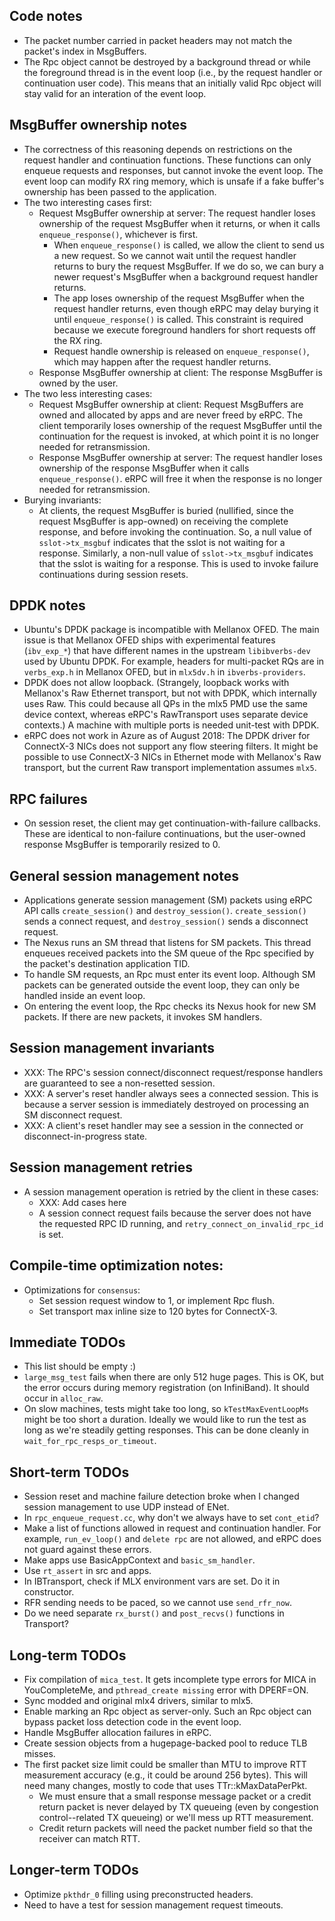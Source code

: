 ## Code notes
 * The packet number carried in packet headers may not match the packet's index
   in MsgBuffers.
 * The Rpc object cannot be destroyed by a background thread or while the
   foreground thread is in the event loop (i.e., by the request handler or
   continuation user code). This means that an initially valid Rpc object will
   stay valid for an interation of the event loop.

## MsgBuffer ownership notes
 * The correctness of this reasoning depends on restrictions on the request
   handler and continuation functions. These functions can only enqueue requests
   and responses, but cannot invoke the event loop. The event loop can modify
   RX ring memory, which is unsafe if a fake buffer's ownership has been passed
   to the application.
 * The two interesting cases first:
   * Request MsgBuffer ownership at server: The request handler loses ownership
     of the request MsgBuffer when it returns, or when it calls
     `enqueue_response()`, whichever is first.
      * When `enqueue_response()` is called, we allow the client to send us
        a new request. So we cannot wait until the request handler returns to
        bury the request MsgBuffer. If we do so, we can bury a newer request's
        MsgBuffer when a background request handler returns.
      * The app loses ownership of the request MsgBuffer when the request
        handler returns, even though eRPC may delay burying it until
        `enqueue_response()` is called. This constraint is required because we
        execute foreground handlers for short requests off the RX ring.
      * Request handle ownership is released on `enqueue_response()`, which may
        happen after the request handler returns.
   * Response MsgBuffer ownership at client: The response MsgBuffer is owned by
     the user.
 * The two less interesting cases:
   * Request MsgBuffer ownership at client: Request MsgBuffers are owned and
     allocated by apps and are never freed by eRPC. The client temporarily loses
     ownership of the request MsgBuffer until the continuation for the request
     is invoked, at which point it is no longer needed for retransmission.
   * Response MsgBuffer ownership at server: The request handler loses ownership
     of the response MsgBuffer when it calls `enqueue_response()`. eRPC will
     free it when the response is no longer needed for retransmission.
 * Burying invariants:
   * At clients, the request MsgBuffer is buried (nullified, since the request
     MsgBuffer is app-owned) on receiving the complete response, and before
     invoking the continuation. So, a null value of `sslot->tx_msgbuf` indicates
     that the sslot is not waiting for a response. Similarly, a non-null value
     of `sslot->tx_msgbuf` indicates that the sslot is waiting for a response.
     This is used to invoke failure continuations during session resets.

## DPDK notes
 * Ubuntu's DPDK package is incompatible with Mellanox OFED. The main issue
   is that Mellanox OFED ships with experimental features (`ibv_exp_*`) that
   have different names in the upstream `libibverbs-dev` used by Ubuntu DPDK.
   For example, headers for multi-packet RQs are in `verbs_exp.h` in Mellanox
   OFED, but in `mlx5dv.h` in `ibverbs-providers`.
 * DPDK does not allow loopback. (Strangely, loopback works with Mellanox's
   Raw Ethernet transport, but not with DPDK, which internally uses Raw. This
   could because all QPs in the mlx5 PMD use the same device context, whereas
   eRPC's RawTransport uses separate device contexts.) A machine with multiple
   ports is needed unit-test with DPDK.
 * eRPC does not work in Azure as of August 2018: The DPDK driver for ConnectX-3
   NICs does not support any flow steering filters. It might be possible to use
   ConnectX-3 NICs in Ethernet mode with Mellanox's Raw transport, but the
   current Raw transport implementation assumes `mlx5`.

## RPC failures
 * On session reset, the client may get continuation-with-failure callbacks.
   These are identical to non-failure continuations, but the user-owned response
   MsgBuffer is temporarily resized to 0. 

## General session management notes
 * Applications generate session management (SM) packets using eRPC API calls
   `create_session()` and `destroy_session()`. `create_session()` sends a
   connect request, and `destroy_session()` sends a disconnect request.
 * The Nexus runs an SM thread that listens for SM packets. This thread enqueues
   received packets into the SM queue of the Rpc specified by the packet's
   destination application TID.
 * To handle SM requests, an Rpc must enter its event loop. Although SM packets
   can be generated outside the event loop, they can only be handled inside an
   event loop.
 * On entering the event loop, the Rpc checks its Nexus hook for new SM
   packets. If there are new packets, it invokes SM handlers.

## Session management invariants
 * XXX: The RPC's session connect/disconnect request/response handlers are
   guaranteed to see a non-resetted session.
 * XXX: A server's reset handler always sees a connected session. This is
   because a server session is immediately destroyed on processing an SM
   disconnect request.
 * XXX: A client's reset handler may see a session in the connected or
   disconnect-in-progress state.

## Session management retries
 * A session management operation is retried by the client in these cases:
   * XXX: Add cases here
   * A session connect request fails because the server does not have the
     requested RPC ID running, and `retry_connect_on_invalid_rpc_id` is set.

## Compile-time optimization notes:
 * Optimizations for `consensus`:
   * Set session request window to 1, or implement Rpc flush.
   * Set transport max inline size to 120 bytes for ConnectX-3.

## Immediate TODOs
 * This list should be empty :)
 * `large_msg_test` fails when there are only 512 huge pages. This is OK, but
    the error occurs during memory registration (on InfiniBand). It should occur
    in `alloc_raw`.
 * On slow machines, tests might take too long, so `kTestMaxEventLoopMs` might
   be too short a duration. Ideally we would like to run the test as long as
   we're steadily getting responses. This can be done cleanly in
   `wait_for_rpc_resps_or_timeout`.

## Short-term TODOs
 * Session reset and machine failure detection broke when I changed session
   management to use UDP instead of ENet.
 * In `rpc_enqueue_request.cc`, why don't we always have to set `cont_etid`?
 * Make a list of functions allowed in request and continuation handler. For
   example, `run_ev_loop()` and `delete rpc` are not allowed, and eRPC does not
   guard against these errors.
 * Make apps use BasicAppContext and `basic_sm_handler`.
 * Use `rt_assert` in src and apps.
 * In IBTransport, check if MLX environment vars are set. Do it in constructor.
 * RFR sending needs to be paced, so we cannot use `send_rfr_now`.
 * Do we need separate `rx_burst()` and `post_recvs()` functions in Transport?

## Long-term TODOs
 * Fix compilation of `mica_test`. It gets incomplete type errors for MICA in
   YouCompleteMe, and `pthread_create missing` error with DPERF=ON.
 * Sync modded and original mlx4 drivers, similar to mlx5.
 * Enable marking an Rpc object as server-only. Such an Rpc object can bypass
   packet loss detection code in the event loop.
 * Handle MsgBuffer allocation failures in eRPC.
 * Create session objects from a hugepage-backed pool to reduce TLB misses.
 * The first packet size limit could be smaller than MTU to improve RTT
   measurement accuracy (e.g., it could be around 256 bytes). This will need
   many changes, mostly to code that uses TTr::kMaxDataPerPkt.
   * We must ensure that a small response message packet or a credit return
     packet is never delayed by TX queueing (even by congestion control--related
     TX queueing) or we'll mess up RTT measurement.
   * Credit return packets will need the packet number field so that the
     receiver can match RTT.

## Longer-term TODOs
 * Optimize `pkthdr_0` filling using preconstructed headers.
 * Need to have a test for session management request timeouts.
